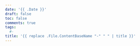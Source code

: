 ```yaml
---
date: '{{ .Date }}'
draft: false
toc: false
comments: true
tags:
  #- 
title: '{{ replace .File.ContentBaseName "-" " " | title }}'
---
```

